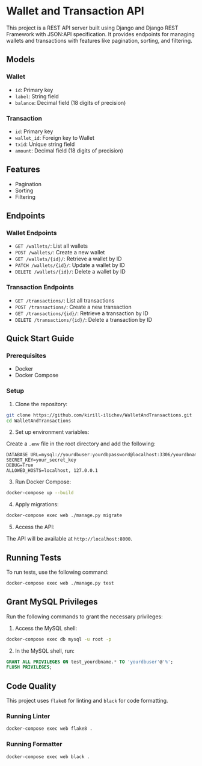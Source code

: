 
# Wallet and Transaction API

This project is a REST API server built using Django and Django REST Framework with JSON:API specification. It provides endpoints for managing wallets and transactions with features like pagination, sorting, and filtering.

## Models

### Wallet
- `id`: Primary key
- `label`: String field
- `balance`: Decimal field (18 digits of precision)

### Transaction
- `id`: Primary key
- `wallet_id`: Foreign key to Wallet
- `txid`: Unique string field
- `amount`: Decimal field (18 digits of precision)

## Features
- Pagination
- Sorting
- Filtering

## Endpoints

### Wallet Endpoints
- `GET /wallets/`: List all wallets
- `POST /wallets/`: Create a new wallet
- `GET /wallets/{id}/`: Retrieve a wallet by ID
- `PATCH /wallets/{id}/`: Update a wallet by ID
- `DELETE /wallets/{id}/`: Delete a wallet by ID

### Transaction Endpoints
- `GET /transactions/`: List all transactions
- `POST /transactions/`: Create a new transaction
- `GET /transactions/{id}/`: Retrieve a transaction by ID
- `DELETE /transactions/{id}/`: Delete a transaction by ID

## Quick Start Guide

### Prerequisites
- Docker
- Docker Compose

### Setup

1. Clone the repository:

```bash
git clone https://github.com/kirill-ilichev/WalletAndTransactions.git
cd WalletAndTransactions
```

2. Set up environment variables:

Create a `.env` file in the root directory and add the following:

```
DATABASE_URL=mysql://yourdbuser:yourdbpassword@localhost:3306/yourdbname
SECRET_KEY=your_secret_key
DEBUG=True
ALLOWED_HOSTS=localhost, 127.0.0.1
```

3. Run Docker Compose:

```bash
docker-compose up --build
```

4. Apply migrations:

```bash
docker-compose exec web ./manage.py migrate
```

5. Access the API:

The API will be available at `http://localhost:8000`.

## Running Tests

To run tests, use the following command:

```bash
docker-compose exec web ./manage.py test
```

## Grant MySQL Privileges

Run the following commands to grant the necessary privileges:

1. Access the MySQL shell:

```bash
docker-compose exec db mysql -u root -p
```

2. In the MySQL shell, run:

```sql
GRANT ALL PRIVILEGES ON test_yourdbname.* TO 'yourdbuser'@'%';
FLUSH PRIVILEGES;
```

## Code Quality

This project uses `flake8` for linting and `black` for code formatting.

### Running Linter

```bash
docker-compose exec web flake8 .
```

### Running Formatter

```bash
docker-compose exec web black .
```
